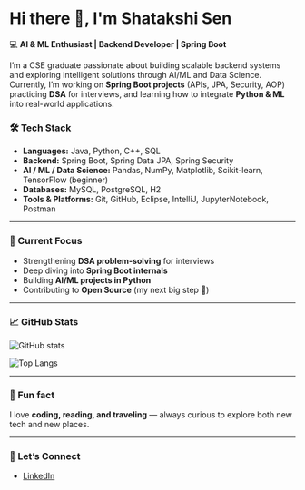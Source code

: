 # Hi there 👋, I'm Shatakshi Sen  

💻 **AI & ML Enthusiast | Backend Developer | Spring Boot**  

I’m a CSE graduate passionate about building scalable backend systems and exploring intelligent solutions through AI/ML and Data Science. 
Currently, I’m working on **Spring Boot projects** (APIs, JPA, Security, AOP) practicing **DSA** for interviews, and learning how to integrate **Python & ML** into real-world applications.

### 🛠️ Tech Stack  
- **Languages:** Java, Python, C++, SQL  
- **Backend:** Spring Boot, Spring Data JPA, Spring Security
- **AI / ML / Data Science:** Pandas, NumPy, Matplotlib, Scikit-learn, TensorFlow (beginner)
- **Databases:** MySQL, PostgreSQL, H2  
- **Tools & Platforms:** Git, GitHub, Eclipse, IntelliJ, JupyterNotebook, Postman  

---

### 📌 Current Focus  
- Strengthening **DSA problem-solving** for interviews  
- Deep diving into **Spring Boot internals**
- Building **AI/ML projects in Python**
- Contributing to **Open Source** (my next big step 🚀)  

---

### 📈 GitHub Stats  
![GitHub stats](https://github-readme-stats.vercel.app/api?username=senChronize&show_icons=true&theme=tokyonight)  

![Top Langs](https://github-readme-stats.vercel.app/api/top-langs/?username=senChronize&layout=compact&theme=tokyonight)  

---

### 🌱 Fun fact  
I love **coding, reading, and traveling** — always curious to explore both new tech and new places.  

---

### 🤝 Let’s Connect  
- [LinkedIn](https://www.linkedin.com/in/shatakshi-sen-08b615228/)
